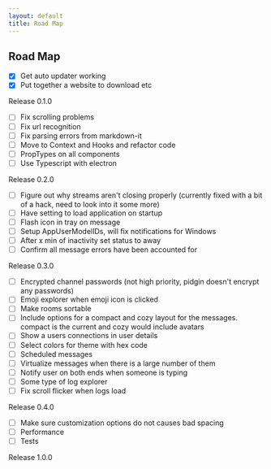 ```yaml
---
layout: default
title: Road Map
---
```


## Road Map

- [x] Get auto updater working
- [x] Put together a website to download etc

Release 0.1.0

- [ ] Fix scrolling problems
- [ ] Fix url recognition
- [ ] Fix parsing errors from markdown-it
- [ ] Move to Context and Hooks and refactor code
- [ ] PropTypes on all components
- [ ] Use Typescript with electron

Release 0.2.0

- [ ] Figure out why streams aren't closing properly (currently fixed with a bit of a hack, need to look into it some more)
- [ ] Have setting to load application on startup
- [ ] Flash icon in tray on message
- [ ] Setup AppUserModelIDs, will fix notifications for Windows
- [ ] After x min of inactivity set status to away
- [ ] Confirm all message errors have been accounted for

Release 0.3.0

- [ ] Encrypted channel passwords (not high priority, pidgin doesn't encrypt any passwords)
- [ ] Emoji explorer when emoji icon is clicked
- [ ] Make rooms sortable
- [ ] Include options for a compact and cozy layout for the messages. compact is the current and cozy would include avatars
- [ ] Show a users connections in user details
- [ ] Select colors for theme with hex code
- [ ] Scheduled messages
- [ ] Virtualize messages when there is a large number of them
- [ ] Notify user on both ends when someone is typing
- [ ] Some type of log explorer
- [ ] Fix scroll flicker when logs load

Release 0.4.0

- [ ] Make sure customization options do not causes bad spacing
- [ ] Performance
- [ ] Tests

Release 1.0.0

